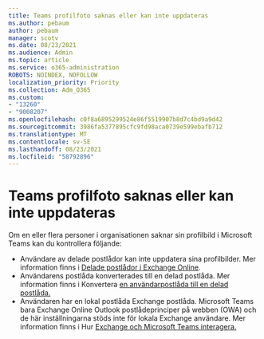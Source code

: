 ```yaml
---
title: Teams profilfoto saknas eller kan inte uppdateras
ms.author: pebaum
author: pebaum
manager: scotv
ms.date: 08/23/2021
ms.audience: Admin
ms.topic: article
ms.service: o365-administration
ROBOTS: NOINDEX, NOFOLLOW
localization_priority: Priority
ms.collection: Adm_O365
ms.custom:
- "13260"
- "9008207"
ms.openlocfilehash: c0f8a6895299524e86f5519907b8d7c4bd9a9d42
ms.sourcegitcommit: 3986fa5377895cfc9fd98aca0739e599ebafb712
ms.translationtype: MT
ms.contentlocale: sv-SE
ms.lasthandoff: 08/23/2021
ms.locfileid: "58792896"
---
```

# <a name="teams-profile-photo-is-missing-or-cant-be-updated"></a>Teams profilfoto saknas eller kan inte uppdateras

Om en eller flera personer i organisationen saknar sin profilbild i Microsoft Teams kan du kontrollera följande: 

- Användare av delade postlådor kan inte uppdatera sina profilbilder. Mer information finns i [Delade postlådor i Exchange Online](https://docs.microsoft.com/exchange/collaboration-exo/shared-mailboxes). 
- Användarens postlåda konverterades till en delad postlåda. Mer information finns i Konvertera [en användarpostlåda till en delad postlåda.](https://docs.microsoft.com/microsoft-365/admin/email/convert-user-mailbox-to-shared-mailbox) 
- Användaren har en lokal postlåda Exchange postlåda. Microsoft Teams bara Exchange Online Outlook postlådeprinciper på webben (OWA) och de här inställningarna stöds inte för lokala Exchange användare. Mer information finns i Hur [Exchange och Microsoft Teams interagera.](https://docs.microsoft.com/MicrosoftTeams/exchange-teams-interact) 